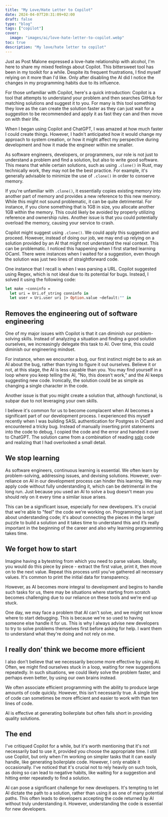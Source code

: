 ```yaml
---
title: "My Love/Hate Letter to Copilot"
date: 2024-04-07T20:31:09+02:00
draft: false
type: "blog"
tags: ["copilot"]
cover:
  image: "images/ai/love-hate-letter-to-copilot.webp"
toc: true
description: "My love/hate letter to copilot"
---
```

Just as Post Malone expressed a love-hate relationship with alcohol, I'm here to share my mixed feelings about Copilot. This bittersweet tool has been in my toolkit for a while. Despite its frequent frustrations, I find myself relying on it more than I'd like. Only after disabling the AI did I notice the changes in my programming habits due to its influence.

For those unfamiliar with Copilot, here's a quick introduction: Copilot is a tool that attempts to understand your problem and then searches GitHub for matching solutions and suggest it to you. For many is this tool something they love as the can create the solution faster as they can just wait for a suggestion to be recommended and apply it as fast they can and then move on with their life.

When I began using Copilot and ChatGPT, I was amazed at how much faster I could create things. However, I hadn't anticipated how it would change my approach to system creation, or how it might affect my perspective during development and how it made the engineer within me smaller.

As software engineers, developers, or programmers, our role is not just to understand a problem and find a solution, but also to write good software. This means that while certain solutions, such as using `.clone()` in Rust, may technically work, they may not be the best practice. For example, it's generally advisable to minimize the use of `.clone()` in order to conserve memory.

If you're unfamiliar with `.clone()`, it essentially copies existing memory into another part of memory and provides a new reference to this new memory. While this might not sound problematic, it can be quite detrimental. For instance, if you clone something that is 1GB in size, you allocate another 1GB within the memory. This could likely be avoided by properly utilizing reference and ownership rules. Another issue is that you could potentially overload the memory, causing your service to crash.

Copilot might suggest using `.clone()`. We could apply this suggestion and proceed. However, instead of doing our job, we may end up relying on a solution provided by an AI that might not understand the real context. This can be problematic. I noticed this happening when I first started learning OCaml. There were instances when I waited for a suggestion, even though the solution was just two lines of straightforward code.

One instance that I recall is when I was parsing a URL. Copilot suggested using Regex, which is not ideal due to its potential for bugs. Instead, I solved it using the following code:

```ocaml
let make ~conninfo =
  let uri = Uri.of_string conninfo in
  let user = Uri.user uri |> Option.value ~default:"" in
```

## Removes the engineering out of software engineering

One of my major issues with Copilot is that it can diminish our problem-solving skills. Instead of analyzing a situation and finding a good solution ourselves, we increasingly delegate this task to AI. Over time, this could diminish our engineering mindset.

For instance, when we encounter a bug, our first instinct might be to ask an AI about the bug, rather than trying to figure it out ourselves. Believe it or not, at this stage, the AI is less capable than you. You may find yourself in a loop where you keep telling the AI, "No, this doesn't work," and the AI keeps suggesting new code. Ironically, the solution could be as simple as changing a single character in the code. 

Another issue is that you might create a solution that, although functional, is subpar due to not leveraging your own skills.

I believe it's common for us to become complacent when AI becomes a significant part of our development process. I experienced this myself recently when I was building SASL authentication for Postgres in OCaml and encountered a tricky bug. Instead of manually inserting print statements into the code to debug, I copied the code and the error and handed it over to ChatGPT. The solution came from a combination of reading [sqlx](https://github.com/launchbadge/sqlx) code and realizing that I had overlooked a small detail.

## We stop learning

As software engineers, continuous learning is essential. We often learn by problem-solving, addressing issues, and devising solutions. However, over-reliance on AI in our development process can hinder this learning. We may apply code without fully understanding it, which can be detrimental in the long run. Just because you used an AI to solve a bug doesn't mean you should rely on it every time a similar issue arises.

This can be a significant issue, especially for new developers. It's crucial that we're able to "feel" the code we're working on. Programming is not just about understanding code; it's about connecting the pieces in the larger puzzle to build a solution and it takes time to understand this and it’s really important in the beginning of the career and also why learning programming takes time.

## We forget how to start

Imagine having a bytestring from which you need to parse values. Ideally, you would do this piece by piece - extract the first value, print it, then move on to the next value. Repeat this process until you've gathered all necessary values. It's common to print the initial data for transparency.

However, as AI becomes more integral to development and begins to handle such tasks for us, there may be situations where starting from scratch becomes challenging due to our reliance on these tools and we’re end up stuck.

One day, we may face a problem that AI can't solve, and we might not know where to start debugging. This is because we're so used to having someone else handle it for us. This is why I always advise new developers to try to solve problems themselves first before asking for help. I want them to understand what they're doing and not rely on me.

## I really don’ think we become more efficient

I also don't believe that we necessarily become more effective by using AI. Often, we might find ourselves stuck in a loop, waiting for new suggestions repeatedly. In such situations, we could likely solve the problem faster, and perhaps even better, by using our own brains instead.

We often associate efficient programming with the ability to produce large amounts of code quickly. However, this isn't necessarily true. A single line of code can sometimes be more efficient and easier to work with than ten lines of code.

AI is effective at generating boilerplate but often falls short in providing quality solutions.

## The end

I've critiqued Copilot for a while, but it's worth mentioning that it's not necessarily bad to use it, provided you choose the appropriate time. I still use Copilot, but only when I'm working on simpler tasks that it can easily handle, like generating boilerplate code. However, I only enable it occasionally. I've noticed that it's crucial not to rely heavily on such tools, as doing so can lead to negative habits, like waiting for a suggestion and hitting enter repeatedly to find a solution.

AI can pose a significant challenge for new developers. It's tempting to let AI dictate the path to a solution, rather than using it as one of many potential paths. This often leads to developers accepting the code returned by AI without truly understanding it. However, understanding the code is essential for new developers.
